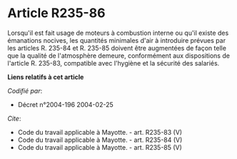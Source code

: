 # Article R235-86

Lorsqu'il est fait usage de moteurs à combustion interne ou qu'il existe des émanations nocives, les quantités minimales
d'air à introduire prévues par les articles R. 235-84 et R. 235-85 doivent être augmentées de façon telle que la qualité de
l'atmosphère demeure, conformément aux dispositions de l'article R. 235-83, compatible avec l'hygiène et la sécurité des
salariés.

**Liens relatifs à cet article**

_Codifié par_:

  - Décret n°2004-196 2004-02-25

_Cite_:

  - Code du travail applicable à Mayotte. - art. R235-83 (V)
  - Code du travail applicable à Mayotte. - art. R235-84 (V)
  - Code du travail applicable à Mayotte. - art. R235-85 (V)

